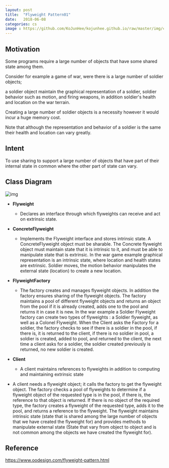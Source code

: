 ```yaml
---
layout: post
title:  "Flyweight Pattern01"
date:   2018-06-08
categories: cs
image : https://github.com/KoJunHee/kojunhee.github.io/raw/master/img/cs_img.jpg
---
```


## Motivation

Some programs require a large number of objects that have some shared state among them. 

Consider for example a game of war, were there is a large number of soldier objects; 

a soldier object maintain the graphical representation of a soldier, soldier behavior such as motion, and firing weapons, in addition soldier's health and location on the war terrain. 

Creating a large number of soldier objects is a necessity however it would incur a huge memory cost. 

Note that although the representation and behavior of a soldier is the same their health and location can vary greatly.

## Intent

To use sharing to support a large number of objects that have part of their internal state in common where the other part of state can vary.

## Class Diagram

![img](https://github.com/KoJunHee/kojunhee.github.io/raw/master/img/FlyweightPattern01.png) 

- **Flyweight**
  - Declares an interface through which flyweights can receive and act on extrinsic state.
- **ConcreteFlyweight**
  - Implements the Flyweight interface and stores intrinsic state. A ConcreteFlyweight object must be sharable. The Concrete flyweight object must maintain state that it is intrinsic to it, and must be able to manipulate state that is extrinsic. In the war game example graphical representation is an intrinsic state, where location and health states are extrinsic. Soldier moves, the motion behavior manipulates the external state (location) to create a new location.
- **FlyweightFactory**  
  - The factory creates and manages flyweight objects. In addition the factory ensures sharing of the flyweight objects. The factory maintains a pool of different flyweight objects and returns an object from the pool if it is already created, adds one to the pool and returns it in case it is new.
    In the war example a Soldier Flyweight factory can create two types of flyweights : a Soldier flyweight, as well as a Colonel Flyweight. When the Client asks the Factory for a soldier, the factory checks to see if there is a soldier in the pool, if there is, it is returned to the client, if there is no soldier in pool, a soldier is created, added to pool, and returned to the client, the next time a client asks for a soldier, the soldier created previously is returned, no new soldier is created.
- **Client**
  -  A client maintains references to flyweights in addition to computing and maintaining extrinsic state

- A client needs a flyweight object; it calls the factory to get the flyweight object. The factory checks a pool of flyweights to determine if a flyweight object of the requested type is in the pool, if there is, the reference to that object is returned. If there is no object of the required type, the factory creates a flyweight of the requested type, adds it to the pool, and returns a reference to the flyweight. The flyweight maintains intrinsic state (state that is shared among the large number of objects that we have created the flyweight for) and provides methods to manipulate external state (State that vary from object to object and is not common among the objects we have created the flyweight for).

## Reference

<https://www.oodesign.com/flyweight-pattern.html>